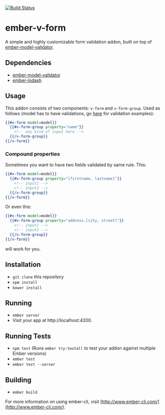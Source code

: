 [![Build Status](https://travis-ci.org/cataline/ember-v-form.svg?branch=master)](https://travis-ci.org/cataline/ember-v-form)
# ember-v-form

A simple and highly customizable form validation addon, built on top of [ember-model-validator](https://github.com/esbanarango/ember-model-validator).

## Dependencies
* [ember-model-validator](https://github.com/esbanarango/ember-model-validator)
* [ember-lodash](https://github.com/mike-north/ember-lodash)

## Usage
This addon consists of two components: `v-form` and `v-form-group`. Used as follows (model has to have validations, go [here](https://github.com/esbanarango/ember-model-validator) for validation examples):

```handlebars
{{#v-form model=model}}
  {{#v-form-group property="name"}}
    <!-- any kind of input here -->
  {{/v-form-group}}
{{/v-form}}
```

### Compound properties
Sometimes you want to have two fields validated by same rule. This:
```handlebars
{{#v-form model=model}}
  {{#v-form-group property="[firstname, lastname]"}}
    <!-- input1 -->
    <!-- input2 -->
  {{/v-form-group}}
{{/v-form}}
```

Or even this:
```handlebars
{{#v-form model=model}}
  {{#v-form-group property="address.[city, street]"}}
    <!-- input1 -->
    <!-- input2 -->
  {{/v-form-group}}
{{/v-form}}
```
will work for you.


## Installation

* `git clone` this repository
* `npm install`
* `bower install`

## Running

* `ember server`
* Visit your app at http://localhost:4200.

## Running Tests

* `npm test` (Runs `ember try:testall` to test your addon against multiple Ember versions)
* `ember test`
* `ember test --server`

## Building

* `ember build`

For more information on using ember-cli, visit [http://www.ember-cli.com/](http://www.ember-cli.com/).
